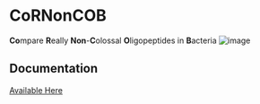 # CoRNonCOB
**Co**mpare **R**eally **Non**-**C**olossal **O**ligopeptides in  **B**acteria
![image](https://user-images.githubusercontent.com/45807040/76469277-f47ba700-63bb-11ea-881a-b02fe1551ccd.png)

## Documentation
[Available Here](https://ethanholleman.github.io/CoRNonCOB/index.html)
